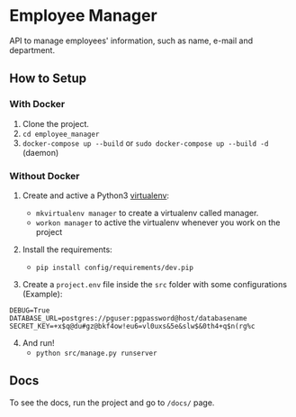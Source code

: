 Employee Manager
====
API to manage employees' information, such as name, e-mail and department.

## How to Setup

### With Docker
1. Clone the project.
2. `cd employee_manager`
3. `docker-compose up --build` or `sudo docker-compose up --build -d` (daemon)

### Without Docker
1. Create and active a Python3 [virtualenv](http://docs.python-guide.org/en/latest/dev/virtualenvs/):
    * `mkvirtualenv manager` to create a virtualenv called manager.
    * `workon manager` to active the virtualenv whenever you work on the project

2. Install the requirements:
    * `pip install config/requirements/dev.pip`

3. Create a `project.env` file inside the `src` folder with some configurations (Example):
```
DEBUG=True
DATABASE_URL=postgres://pguser:pgpassword@host/databasename
SECRET_KEY=+x$q@du#gz@bkf4ow!eu6=vl0uxs&5e&slw$&0th4+q$n(rg%c
```

4. And run!
    * `python src/manage.py runserver`

## Docs
To see the docs, run the project and go to `/docs/` page.